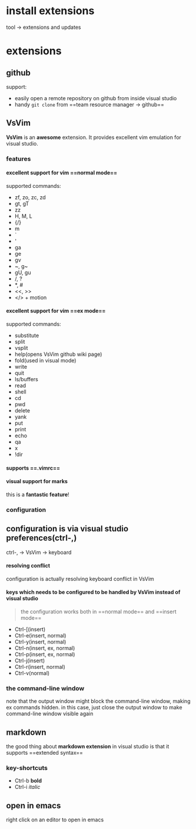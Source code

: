 # install extensions
tool -> extensions and updates


# extensions

## github
support:
- easily open a remote repository on github from inside visual studio
- handy `git clone` from ==team resource manager -> github==

## VsVim
**VsVim** is an **awesome** extension.
It provides excellent vim emulation for visual studio.
### features
#### excellent support for vim ==normal mode==
supported commands:
- zf, zo, zc, zd
- gt, gT
- zz
- H, M, L
- {/}
- m
- `
- '
- ga
- ge
- gv
- ~, g~
- gU, gu
- /, ?
- *, #
- <<, >>
- </> + motion
#### excellent support for vim ==ex mode==
supported commands:
- substitute
- split
- vsplit
- help(opens VsVim github wiki page)
- fold(used in visual mode)
- write
- quit
- ls/buffers
- read
- shell
- cd
- pwd
- delete
- yank
- put
- print
- echo
- qa
- x
- !dir
#### supports ==.vimrc==
#### visual support for marks
this is a **fantastic feature**!
### configuration
configuration is via visual studio preferences(**ctrl-,**) 
---
ctrl-, -> VsVim -> keyboard
#### resolving conflict
configuration is actually resolving keyboard conflict in VsVim
#### keys which needs to be configured to be handled by VsVim instead of visual studio
> the configuration works both in ==normal mode== and ==insert mode==
+ Ctrl-[(insert)
+ Ctrl-e(insert, normal)
+ Ctrl-y(insert, normal)
+ Ctrl-n(insert, ex, normal)
+ Ctrl-p(insert, ex, normal)
+ Ctrl-j(insert)
+ Ctrl-r(insert, normal)
+ Ctrl-v(normal)
### the command-line window
note that the output window might block the command-line window, making ex commands
hidden. in this case, just close the output window to make command-line window visible
again

## markdown
the good thing about **markdown extension** in visual studio is that it supports ==extended syntax==
### key-shortcuts
+ Ctrl-b **bold**
+ Ctrl-i *italic*

## open in emacs
right click on an editor to open in emacs